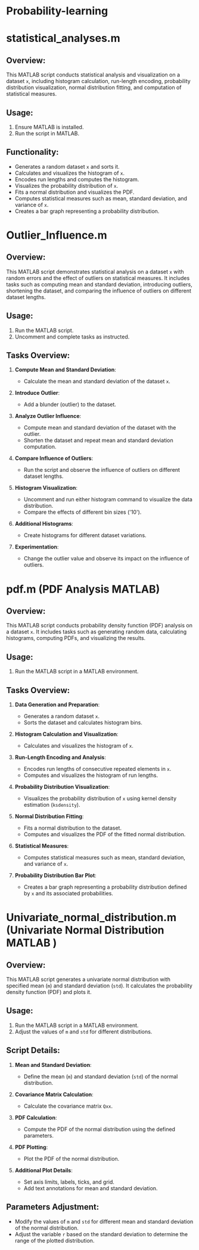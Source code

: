 # Probability-learning



# statistical_analyses.m
## Overview:
This MATLAB script conducts statistical analysis and visualization on a dataset `x`, including histogram calculation, run-length encoding, probability distribution visualization, normal distribution fitting, and computation of statistical measures.

## Usage:
1. Ensure MATLAB is installed.
2. Run the script in MATLAB.

## Functionality:
- Generates a random dataset `x` and sorts it.
- Calculates and visualizes the histogram of `x`.
- Encodes run lengths and computes the histogram.
- Visualizes the probability distribution of `x`.
- Fits a normal distribution and visualizes the PDF.
- Computes statistical measures such as mean, standard deviation, and variance of `x`.
- Creates a bar graph representing a probability distribution.


# Outlier_Influence.m
## Overview:
This MATLAB script demonstrates statistical analysis on a dataset `x` with random errors and the effect of outliers on statistical measures. It includes tasks such as computing mean and standard deviation, introducing outliers, shortening the dataset, and comparing the influence of outliers on different dataset lengths.

## Usage:
1. Run the MATLAB script.
2. Uncomment and complete tasks as instructed.

## Tasks Overview:
1. **Compute Mean and Standard Deviation**:
   - Calculate the mean and standard deviation of the dataset `x`.
   
2. **Introduce Outlier**:
   - Add a blunder (outlier) to the dataset.
   
3. **Analyze Outlier Influence**:
   - Compute mean and standard deviation of the dataset with the outlier.
   - Shorten the dataset and repeat mean and standard deviation computation.
   
4. **Compare Influence of Outliers**:
   - Run the script and observe the influence of outliers on different dataset lengths.

5. **Histogram Visualization**:
   - Uncomment and run either histogram command to visualize the data distribution.
   - Compare the effects of different bin sizes ('10').

6. **Additional Histograms**:
   - Create histograms for different dataset variations.

7. **Experimentation**:
   - Change the outlier value and observe its impact on the influence of outliers.



# pdf.m (PDF Analysis MATLAB)

## Overview:
This MATLAB script conducts probability density function (PDF) analysis on a dataset `x`. It includes tasks such as generating random data, calculating histograms, computing PDFs, and visualizing the results.

## Usage:
1. Run the MATLAB script in a MATLAB environment.

## Tasks Overview:
1. **Data Generation and Preparation**:
   - Generates a random dataset `x`.
   - Sorts the dataset and calculates histogram bins.

2. **Histogram Calculation and Visualization**:
   - Calculates and visualizes the histogram of `x`.

3. **Run-Length Encoding and Analysis**:
   - Encodes run lengths of consecutive repeated elements in `x`.
   - Computes and visualizes the histogram of run lengths.

4. **Probability Distribution Visualization**:
   - Visualizes the probability distribution of `x` using kernel density estimation (`ksdensity`).

5. **Normal Distribution Fitting**:
   - Fits a normal distribution to the dataset.
   - Computes and visualizes the PDF of the fitted normal distribution.

6. **Statistical Measures**:
   - Computes statistical measures such as mean, standard deviation, and variance of `x`.

7. **Probability Distribution Bar Plot**:
   - Creates a bar graph representing a probability distribution defined by `x` and its associated probabilities.



# Univariate_normal_distribution.m (Univariate Normal Distribution MATLAB )

## Overview:
This MATLAB script generates a univariate normal distribution with specified mean (`m`) and standard deviation (`std`). It calculates the probability density function (PDF) and plots it.

## Usage:
1. Run the MATLAB script in a MATLAB environment.
2. Adjust the values of `m` and `std` for different distributions.

## Script Details:
1. **Mean and Standard Deviation**:
   - Define the mean (`m`) and standard deviation (`std`) of the normal distribution.
   
2. **Covariance Matrix Calculation**:
   - Calculate the covariance matrix `Qxx`.
   
3. **PDF Calculation**:
   - Compute the PDF of the normal distribution using the defined parameters.
   
4. **PDF Plotting**:
   - Plot the PDF of the normal distribution.
   
5. **Additional Plot Details**:
   - Set axis limits, labels, ticks, and grid.
   - Add text annotations for mean and standard deviation.

## Parameters Adjustment:
- Modify the values of `m` and `std` for different mean and standard deviation of the normal distribution.
- Adjust the variable `r` based on the standard deviation to determine the range of the plotted distribution.
